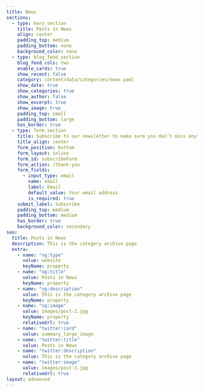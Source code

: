 ```yaml
---
title: News
sections:
  - type: hero_section
    title: Posts in News
    align: center
    padding_top: medium
    padding_bottom: none
    background_color: none
  - type: blog_feed_section
    blog_feed_cols: two
    enable_cards: true
    show_recent: false
    category: content/data/categories/news.yaml
    show_date: true
    show_categories: true
    show_author: false
    show_excerpt: true
    show_image: true
    padding_top: small
    padding_bottom: large
    has_border: true
  - type: form_section
    title: Subscribe to our newsletter to make sure you don’t miss anything
    title_align: center
    form_position: bottom
    form_layout: inline
    form_id: subscribeForm
    form_action: /thank-you
    form_fields:
      - input_type: email
        name: email
        label: Email
        default_value: Your email address
        is_required: true
    submit_label: Subscribe
    padding_top: medium
    padding_bottom: medium
    has_border: true
    background_color: secondary
seo:
  title: Posts in News
  description: This is the category archive page
  extra:
    - name: "og:type"
      value: website
      keyName: property
    - name: "og:title"
      value: Posts in News
      keyName: property
    - name: "og:description"
      value: This is the category archive page
      keyName: property
    - name: "og:image"
      value: images/post-2.jpg
      keyName: property
      relativeUrl: true
    - name: "twitter:card"
      value: summary_large_image
    - name: "twitter:title"
      value: Posts in News
    - name: "twitter:description"
      value: This is the category archive page
    - name: "twitter:image"
      value: images/post-2.jpg
      relativeUrl: true
layout: advanced
---
```

